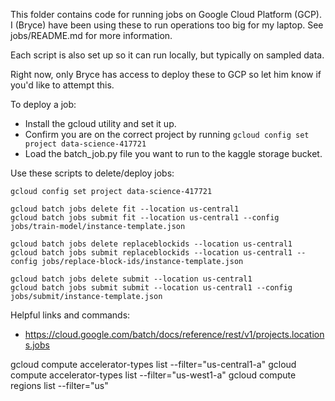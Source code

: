 This folder contains code for running jobs on Google Cloud Platform (GCP). I (Bryce) have been using these to run operations too big for my laptop. See jobs/README.md for more information.

Each script is also set up so it can run locally, but typically on sampled data. 

Right now, only Bryce has access to deploy these to GCP so let him know if you'd like to attempt this.

To deploy a job: 

* Install the gcloud utility and set it up.
* Confirm you are on the correct project by running `gcloud config set project data-science-417721`
* Load the batch_job.py file you want to run to the kaggle storage bucket.

Use these scripts to delete/deploy jobs:
```
gcloud config set project data-science-417721

gcloud batch jobs delete fit --location us-central1
gcloud batch jobs submit fit --location us-central1 --config jobs/train-model/instance-template.json

gcloud batch jobs delete replaceblockids --location us-central1
gcloud batch jobs submit replaceblockids --location us-central1 --config jobs/replace-block-ids/instance-template.json

gcloud batch jobs delete submit --location us-central1
gcloud batch jobs submit submit --location us-central1 --config jobs/submit/instance-template.json

```

Helpful links and commands:

* https://cloud.google.com/batch/docs/reference/rest/v1/projects.locations.jobs

gcloud compute accelerator-types list --filter="us-central1-a"
gcloud compute accelerator-types list --filter="us-west1-a"
gcloud compute regions list --filter="us"


